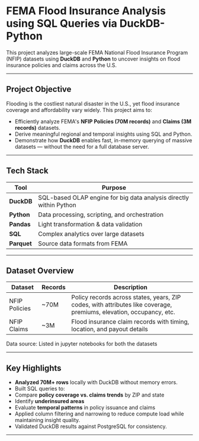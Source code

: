 # FEMA Flood Insurance Analysis using SQL Queries via DuckDB-Python 

This project analyzes large-scale FEMA National Flood Insurance Program (NFIP) datasets using **DuckDB** and **Python** to uncover insights on flood insurance policies and claims across the U.S.

---

## Project Objective

Flooding is the costliest natural disaster in the U.S., yet flood insurance coverage and affordability vary widely. This project aims to:

- Efficiently analyze FEMA's **NFIP Policies (70M records)** and **Claims (3M records)** datasets.
- Derive meaningful regional and temporal insights using SQL and Python.
- Demonstrate how **DuckDB** enables fast, in-memory querying of massive datasets — without the need for a full database server.

---

## Tech Stack

| Tool        | Purpose                              |
|-------------|---------------------------------------|
| **DuckDB**  | SQL-based OLAP engine for big data analysis directly within Python |
| **Python**  | Data processing, scripting, and orchestration |
| **Pandas**  | Light transformation & data validation |
| **SQL**     | Complex analytics over large datasets |
| **Parquet** | Source data formats from FEMA |

---

## Dataset Overview

| Dataset        | Records | Description                           |
|----------------|---------|---------------------------------------|
| NFIP Policies  | ~70M    | Policy records across states, years, ZIP codes, with attributes like coverage, premiums, elevation, occupancy, etc. |
| NFIP Claims    | ~3M     | Flood insurance claim records with timing, location, and payout details |

Data source: Listed in jupyter notebooks for both the datasets

---

## Key Highlights

-  **Analyzed 70M+ rows** locally with DuckDB without memory errors.
-  Built SQL queries to:
  - Compare **policy coverage vs. claims trends** by ZIP and state
  - Identify **underinsured areas**
  - Evaluate **temporal patterns** in policy issuance and claims
-  Applied column filtering and narrowing to reduce compute load while maintaining insight quality.
-  Validated DuckDB results against PostgreSQL for consistency.

---

